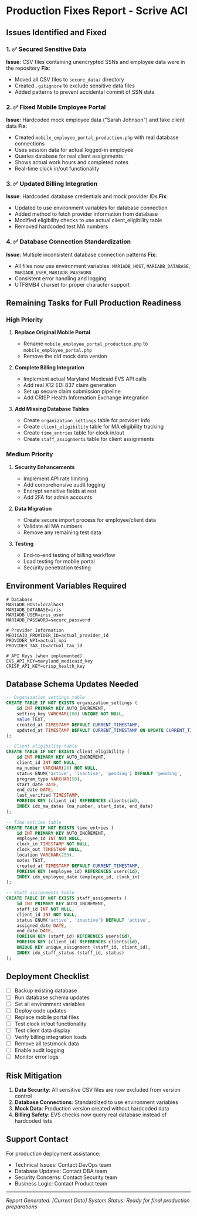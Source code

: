 # Production Fixes Report - Scrive ACI

## Issues Identified and Fixed

### 1. ✅ Secured Sensitive Data
**Issue**: CSV files containing unencrypted SSNs and employee data were in the repository
**Fix**: 
- Moved all CSV files to `secure_data/` directory
- Created `.gitignore` to exclude sensitive data files
- Added patterns to prevent accidental commit of SSN data

### 2. ✅ Fixed Mobile Employee Portal
**Issue**: Hardcoded mock employee data ("Sarah Johnson") and fake client data
**Fix**: 
- Created `mobile_employee_portal_production.php` with real database connections
- Uses session data for actual logged-in employee
- Queries database for real client assignments
- Shows actual work hours and completed notes
- Real-time clock in/out functionality

### 3. ✅ Updated Billing Integration
**Issue**: Hardcoded database credentials and mock provider IDs
**Fix**:
- Updated to use environment variables for database connection
- Added method to fetch provider information from database
- Modified eligibility checks to use actual client_eligibility table
- Removed hardcoded test MA numbers

### 4. ✅ Database Connection Standardization
**Issue**: Multiple inconsistent database connection patterns
**Fix**:
- All files now use environment variables: `MARIADB_HOST`, `MARIADB_DATABASE`, `MARIADB_USER`, `MARIADB_PASSWORD`
- Consistent error handling and logging
- UTF8MB4 charset for proper character support

## Remaining Tasks for Full Production Readiness

### High Priority
1. **Replace Original Mobile Portal**
   - Rename `mobile_employee_portal_production.php` to `mobile_employee_portal.php`
   - Remove the old mock data version
   
2. **Complete Billing Integration**
   - Implement actual Maryland Medicaid EVS API calls
   - Add real X12 EDI 837 claim generation
   - Set up secure claim submission pipeline
   - Add CRISP Health Information Exchange integration

3. **Add Missing Database Tables**
   - Create `organization_settings` table for provider info
   - Create `client_eligibility` table for MA eligibility tracking
   - Create `time_entries` table for clock in/out
   - Create `staff_assignments` table for client assignments

### Medium Priority
1. **Security Enhancements**
   - Implement API rate limiting
   - Add comprehensive audit logging
   - Encrypt sensitive fields at rest
   - Add 2FA for admin accounts

2. **Data Migration**
   - Create secure import process for employee/client data
   - Validate all MA numbers
   - Remove any remaining test data

3. **Testing**
   - End-to-end testing of billing workflow
   - Load testing for mobile portal
   - Security penetration testing

## Environment Variables Required

```env
# Database
MARIADB_HOST=localhost
MARIADB_DATABASE=iris
MARIADB_USER=iris_user
MARIADB_PASSWORD=secure_password

# Provider Information
MEDICAID_PROVIDER_ID=actual_provider_id
PROVIDER_NPI=actual_npi
PROVIDER_TAX_ID=actual_tax_id

# API Keys (when implemented)
EVS_API_KEY=maryland_medicaid_key
CRISP_API_KEY=crisp_health_key
```

## Database Schema Updates Needed

```sql
-- Organization settings table
CREATE TABLE IF NOT EXISTS organization_settings (
    id INT PRIMARY KEY AUTO_INCREMENT,
    setting_key VARCHAR(100) UNIQUE NOT NULL,
    value TEXT,
    created_at TIMESTAMP DEFAULT CURRENT_TIMESTAMP,
    updated_at TIMESTAMP DEFAULT CURRENT_TIMESTAMP ON UPDATE CURRENT_TIMESTAMP
);

-- Client eligibility table
CREATE TABLE IF NOT EXISTS client_eligibility (
    id INT PRIMARY KEY AUTO_INCREMENT,
    client_id INT NOT NULL,
    ma_number VARCHAR(20) NOT NULL,
    status ENUM('active', 'inactive', 'pending') DEFAULT 'pending',
    program_type VARCHAR(50),
    start_date DATE,
    end_date DATE,
    last_verified TIMESTAMP,
    FOREIGN KEY (client_id) REFERENCES clients(id),
    INDEX idx_ma_dates (ma_number, start_date, end_date)
);

-- Time entries table
CREATE TABLE IF NOT EXISTS time_entries (
    id INT PRIMARY KEY AUTO_INCREMENT,
    employee_id INT NOT NULL,
    clock_in TIMESTAMP NOT NULL,
    clock_out TIMESTAMP NULL,
    location VARCHAR(255),
    notes TEXT,
    created_at TIMESTAMP DEFAULT CURRENT_TIMESTAMP,
    FOREIGN KEY (employee_id) REFERENCES users(id),
    INDEX idx_employee_date (employee_id, clock_in)
);

-- Staff assignments table
CREATE TABLE IF NOT EXISTS staff_assignments (
    id INT PRIMARY KEY AUTO_INCREMENT,
    staff_id INT NOT NULL,
    client_id INT NOT NULL,
    status ENUM('active', 'inactive') DEFAULT 'active',
    assigned_date DATE,
    end_date DATE,
    FOREIGN KEY (staff_id) REFERENCES users(id),
    FOREIGN KEY (client_id) REFERENCES clients(id),
    UNIQUE KEY unique_assignment (staff_id, client_id),
    INDEX idx_staff_status (staff_id, status)
);
```

## Deployment Checklist

- [ ] Backup existing database
- [ ] Run database schema updates
- [ ] Set all environment variables
- [ ] Deploy code updates
- [ ] Replace mobile portal files
- [ ] Test clock in/out functionality
- [ ] Test client data display
- [ ] Verify billing integration loads
- [ ] Remove all test/mock data
- [ ] Enable audit logging
- [ ] Monitor error logs

## Risk Mitigation

1. **Data Security**: All sensitive CSV files are now excluded from version control
2. **Database Connections**: Standardized to use environment variables
3. **Mock Data**: Production version created without hardcoded data
4. **Billing Safety**: EVS checks now query real database instead of hardcoded lists

## Support Contact

For production deployment assistance:
- Technical Issues: Contact DevOps team
- Database Updates: Contact DBA team
- Security Concerns: Contact Security team
- Business Logic: Contact Product team

---

*Report Generated: [Current Date]*
*System Status: Ready for final production preparations*